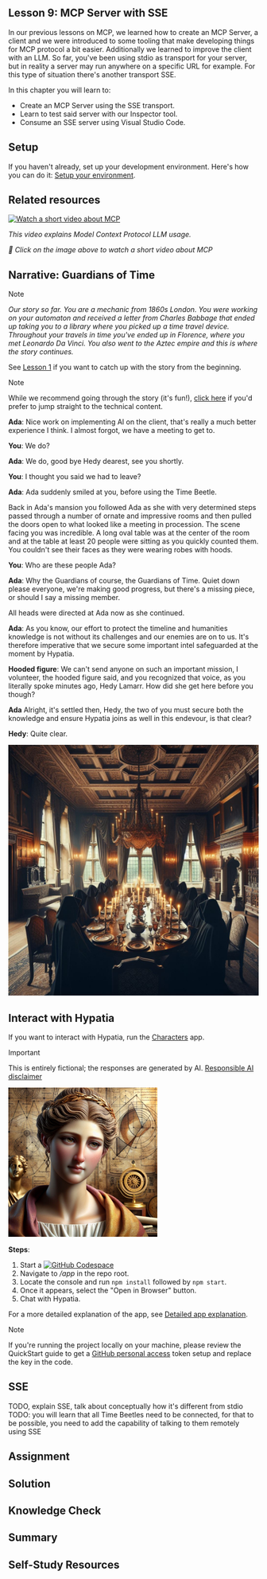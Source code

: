 ## Lesson 9: MCP Server with SSE

In our previous lessons on MCP, we learned how to create an MCP Server, a client and we were introduced to some tooling that make developing things for MCP protocol a bit easier. Additionally we learned to improve the client with an LLM. So far, you've been using stdio as transport for your server, but in reality a server may run anywhere on a specific URL for example. For this type of situation there's another transport SSE.

In this chapter you will learn to:

- Create an MCP Server using the SSE transport. 
- Learn to test said server with our Inspector tool.
- Consume an SSE server using Visual Studio Code.

## Setup

If you haven't already, set up your development environment. Here's how you can do it: [Setup your environment](/docs/setup/README.md).

## Related resources

[![Watch a short video about MCP](https://img.youtube.com/vi/YRfOiB0Im64/0.jpg)](https://www.youtube.com/watch?v=YRfOiB0Im64)

_This video explains Model Context Protocol LLM usage._

*🎥 Click on the image above to watch a short video about MCP*

## Narrative: Guardians of Time

> [!NOTE] 
> _Our story so far. You are a mechanic from 1860s London. You were working on your automaton and received a letter from Charles Babbage that ended up taking you to a library where you picked up a time travel device. Throughout your travels in time you've ended up in Florence, where you met Leonardo Da Vinci. You also went to the Aztec empire and this is where the story continues._
>
> See [Lesson 1](../01-intro-to-genai/README.md) if you want to catch up with the story from the beginning. 

> [!NOTE] 
> While we recommend going through the story (it's fun!), [click here](#interact-with-hypatia) if you'd prefer to jump straight to the technical content.

**Ada**: Nice work on implementing AI on the client, that's really a much better experience I think. I almost forgot, we have a meeting to get to.

**You**: We do?

**Ada**: We do, good bye Hedy dearest, see you shortly.

**You**: I thought you said we had to leave?

**Ada**: Ada suddenly smiled at you, before using the Time Beetle.

Back in Ada's mansion you followed Ada as she with very determined steps passed through a number of ornate and impressive rooms and then pulled the doors open to what looked like a meeting in procession. The scene facing you was incredible. A long oval table was at the center of the room and at the table at least 20 people were sitting as you quickly counted them. You couldn't see their faces as they were wearing robes with hoods. 

**You**: Who are these people Ada?

**Ada**: Why the Guardians of course, the Guardians of Time. Quiet down please everyone, we're making good progress, but there's a missing piece, or should I say a missing member.

All heads were directed at Ada now as she continued.

**Ada**: As you know, our effort to protect the timeline and humanities knowledge is not without its challenges and our enemies are on to us. It's therefore imperative that we secure some important intel safeguarded at the moment by Hypatia.

**Hooded figure**: We can't send anyone on such an important mission, I volunteer, the hooded figure said, and you recognized that voice, as you literally spoke minutes ago, Hedy Lamarr. How did she get here before you though?

**Ada** Alright, it's settled then, Hedy, the two of you must secure both the knowledge and ensure Hypatia joins as well in this endevour, is that clear?

**Hedy**: Quite clear.

<div>
  <img src="./assets/guardians.jpeg" alt="guardians around a table" width=600 />
</div>

## Interact with Hypatia

If you want to interact with Hypatia, run the [Characters](/app/README.md) app. 

> [!IMPORTANT]
> This is entirely fictional; the responses are generated by AI.
> [Responsible AI disclaimer](/README.md#responsible-ai-disclaimer)

<div>
  <img src="./assets/hypatia.jpeg" alt="Hypatia" width="300">
</div>

**Steps**:

1. Start a [![GitHub Codespace](https://img.shields.io/badge/GitHub-Codespace-brightgreen)](https://codespaces.new/microsoft/generative-ai-with-javascript)
2. Navigate to _/app_ in the repo root.
3. Locate the console and run `npm install` followed by `npm start`.
4. Once it appears, select the "Open in Browser" button.
5. Chat with Hypatia.

For a more detailed explanation of the app, see [Detailed app explanation](/lessons/01-intro-to-genai/README.md#interact-with-dinocrates).

> [!NOTE]
 > If you're running the project locally on your machine, please review the QuickStart guide to get a [GitHub personal access](../../docs/setup/README.md#creating-a-personal-access-token-pat-for-github-model-access) token setup and replace the key in the code.

## SSE

TODO, explain SSE, talk about conceptually how it's different from stdio
TODO: you will learn that all Time Beetles need to be connected, for that to be possible, you need to add the capability of talking to them remotely using SSE

## Assignment

## Solution

## Knowledge Check

## Summary

## Self-Study Resources
